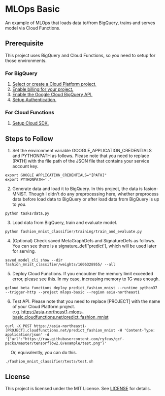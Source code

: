 # MLOps Basic

An example of MLOps that loads data to/from BigQuery, trains and serves model via Cloud Functions.

## Prerequisite

This project uses BigQuery and Cloud Functions, so you need to setup for those environments.

### For BigQuery
1. [Select or create a Cloud Platform project.](https://console.cloud.google.com/project)
2. [Enable billing for your project.](https://cloud.google.com/billing/docs/how-to/modify-project#enable_billing_for_a_project)
3. [Enable the Google Cloud BigQuery API.](https://cloud.google.com/bigquery)
4. [Setup Authentication.](https://cloud.google.com/docs/authentication/getting-started)

### For Cloud Functions
1. [Setup Cloud SDK.](https://cloud.google.com/sdk/docs/quickstart)

## Steps to Follow

1. Set the environment variable GOOGLE_APPLICATION_CREDENTIALS and PYTHONPATH as follows. Please note that you need to replace [PATH] with the file path of the JSON file that contains your service account key.

```shell
export GOOGLE_APPLICATION_CREDENTIALS="[PATH]"
export PYTHONPATH='.'
```

2. Generate data and load it to BigQuery. In this project, the data is fasion-MNIST. Though I didn't do any preprocessing here, whether preprocess data before load data to BigQuery or after load data from BigQuery is up to you.

```shell
python tasks/data.py
```

3. Load data from BigQuery, train and evaluate model.

```shell
python fashion_mnist_classifier/training/train_and_evaluate.py
```

4. (Optional) Check saved MetaGraphDefs and SignatureDefs as follows. You can see there is a signature_def['predict'], which will be used later for serving.

```shell
saved_model_cli show --dir fashion_mnist_classifier/weights/1606328955/ --all
```

5. Deploy Cloud Functions. If you encoutner the memory limit exceeded error, please see [this.](https://stackoverflow.com/questions/43313251/cloud-functions-for-firebase-killed-due-to-memory-limit-exceeded) In my case, increasing memory to 1G was enough.

```shell
gcloud beta functions deploy predict_fashion_mnist --runtime python37 --trigger-http --project mlops-basic --region asia-northeast1
```

6. Test API. Please note that you need to replace [PROJECT] with the name of your Cloud Platform project.  
e.g. https://asia-northeast1-mlops-basic.cloudfunctions.net/predict_fashion_mnist


```shell
curl -X POST https://asia-northeast1-[PROJECT].cloudfunctions.net/predict_fashion_mnist -H 'Content-Type: application/json' -d '{"url":"https://raw.githubusercontent.com/ryfeus/gcf-packs/master/tensorflow2.0/example/test.png"}'
```

&emsp; Or, equivalently, you can do this.

```shell
./fashion_mnist_classifier/tests/test.sh
```

## License

This project is licensed under the MIT License.
See [LICENSE](LICENSE) for details.

